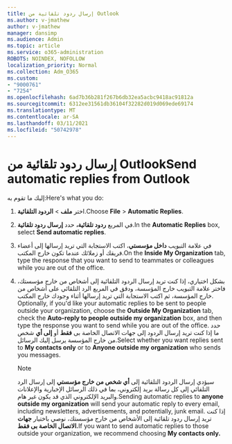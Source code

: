 ```yaml
---
title: إرسال ردود تلقائية من Outlook
ms.author: v-jmathew
author: v-jmathew
manager: dansimp
ms.audience: Admin
ms.topic: article
ms.service: o365-administration
ROBOTS: NOINDEX, NOFOLLOW
localization_priority: Normal
ms.collection: Adm_O365
ms.custom:
- "9000761"
- "7254"
ms.openlocfilehash: 6ad7b36b281f267b6db32ea5acbc9418ac91812a
ms.sourcegitcommit: 6312ee31561db36104f32282d019d069ede69174
ms.translationtype: MT
ms.contentlocale: ar-SA
ms.lasthandoff: 03/11/2021
ms.locfileid: "50742978"
---
```

# <a name="send-automatic-replies-from-outlook"></a><span data-ttu-id="49979-102">إرسال ردود تلقائية من Outlook</span><span class="sxs-lookup"><span data-stu-id="49979-102">Send automatic replies from Outlook</span></span>

<span data-ttu-id="49979-103">إليك ما تقوم به:</span><span class="sxs-lookup"><span data-stu-id="49979-103">Here's what you do:</span></span>

1. <span data-ttu-id="49979-104">اختر **ملف**  >  **الردود التلقائية**.</span><span class="sxs-lookup"><span data-stu-id="49979-104">Choose **File** > **Automatic Replies**.</span></span>
2. <span data-ttu-id="49979-105">في المربع **ردود تلقائية،** حدد **إرسال ردود تلقائية**.</span><span class="sxs-lookup"><span data-stu-id="49979-105">In the **Automatic Replies** box, select **Send automatic replies**.</span></span>
3. <span data-ttu-id="49979-106">في علامة التبويب **داخل مؤسستي**، اكتب الاستجابة التي تريد إرسالها إلى أعضاء فريقك أو زملائك عندما تكون خارج المكتب.</span><span class="sxs-lookup"><span data-stu-id="49979-106">On the **Inside My Organization** tab, type the response that you want to send to teammates or colleagues while you are out of the office.</span></span>
4. <span data-ttu-id="49979-107">بشكل اختياري، إذا كنت تريد إرسال الردود التلقائية إلى  أشخاص من خارج مؤسستك، فاختر علامة التبويب خارج المؤسسة، ودقق في المربع الرد التلقائي على أشخاص من خارج المؤسسة، ثم اكتب الاستجابة التي تريد إرسالها أثناء وجودك خارج المكتب. </span><span class="sxs-lookup"><span data-stu-id="49979-107">Optionally, if you'd like your automatic replies to be sent to people outside your organization, choose the **Outside My Organization** tab, check the **Auto-reply to people outside my organization** box, and then type the response you want to send while you are out of the office.</span></span> <span data-ttu-id="49979-108">حدد ما إذا كنت تريد إرسال الردود إلى جهات الاتصال الخاصة بى **فقط** أو **إلى أي** شخص من خارج المؤسسة يرسل إليك الرسائل.</span><span class="sxs-lookup"><span data-stu-id="49979-108">Select whether you want replies sent to **My contacts only** or to **Anyone outside my organization** who sends you messages.</span></span>

    > [!NOTE]
    > <span data-ttu-id="49979-109">سيؤدي إرسال الردود التلقائية إلى **أي شخص من خارج مؤسستي** إلى إرسال الرد التلقائي إلى كل رسالة بريد إلكتروني، بما في ذلك الرسائل الإخبارية والإعلانات والبريد الإلكتروني الذي قد يكون غير هام.</span><span class="sxs-lookup"><span data-stu-id="49979-109">Sending automatic replies to **anyone outside my organization** will send your automatic reply to every email, including newsletters, advertisements, and potentially, junk email.</span></span> <span data-ttu-id="49979-110">إذا كنت تريد إرسال ردود تلقائية إلى الأشخاص من خارج مؤسستك، نوصي باختيار **جهات الاتصال الخاصة بى فقط.**</span><span class="sxs-lookup"><span data-stu-id="49979-110">If you want to send automatic replies to those outside your organization, we recommend choosing **My contacts only.**</span></span>
